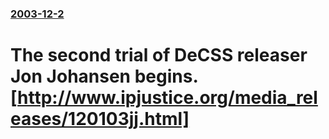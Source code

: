 ### [2003-12-2](/news/2003/12/2/index.md)

# The second trial of DeCSS releaser Jon Johansen begins. [http://www.ipjustice.org/media_releases/120103jj.html]




